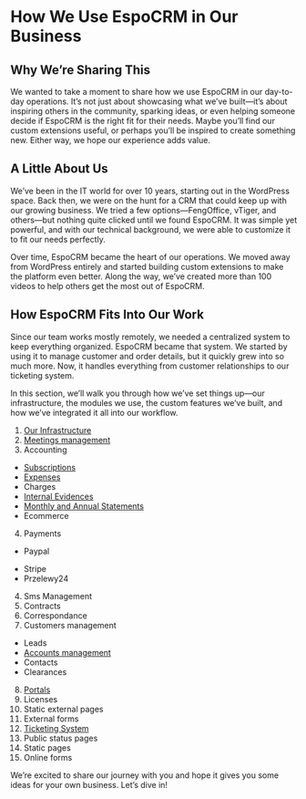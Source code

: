 # How We Use EspoCRM in Our Business

## Why We’re Sharing This
We wanted to take a moment to share how we use EspoCRM in our day-to-day operations. It’s not just about showcasing what we’ve built—it’s about inspiring others in the community, sparking ideas, or even helping someone decide if EspoCRM is the right fit for their needs. Maybe you’ll find our custom extensions useful, or perhaps you’ll be inspired to create something new. Either way, we hope our experience adds value.

## A Little About Us
We’ve been in the IT world for over 10 years, starting out in the WordPress space. Back then, we were on the hunt for a CRM that could keep up with our growing business. We tried a few options—FengOffice, vTiger, and others—but nothing quite clicked until we found EspoCRM. It was simple yet powerful, and with our technical background, we were able to customize it to fit our needs perfectly.

Over time, EspoCRM became the heart of our operations. We moved away from WordPress entirely and started building custom extensions to make the platform even better. Along the way, we’ve created more than 100 videos to help others get the most out of EspoCRM.

## How EspoCRM Fits Into Our Work
Since our team works mostly remotely, we needed a centralized system to keep everything organized. EspoCRM became that system. We started by using it to manage customer and order details, but it quickly grew into so much more. Now, it handles everything from customer relationships to our ticketing system.

In this section, we’ll walk you through how we’ve set things up—our infrastructure, the modules we use, the custom features we’ve built, and how we’ve integrated it all into our workflow.

1. [Our Infrastructure](./infrastructure.md)
2. [Meetings management](./meetings.md)
3. Accounting

- [Subscriptions](./subscriptions.md)
- [Expenses](./expenses.md)
- Charges
- [Internal Evidences](./internal-evidences.md)
- [Monthly and Annual Statements](./financial-statements.md)
- Ecommerce

4. Payments

- Paypal
* Stripe
* Przelewy24

4. Sms Management
5. Contracts
6. Correspondance
7. Customers management

- Leads
- [Accounts management](./accounts-maganement.md)
- Contacts
- Clearances

8. [Portals](./portal.md)
9. Licenses
10. Static external pages
11. External forms
12. [Ticketing System](./tickets.md)
13. Public status pages
14. Static pages
15. Online forms

We’re excited to share our journey with you and hope it gives you some ideas for your own business. Let’s dive in!
